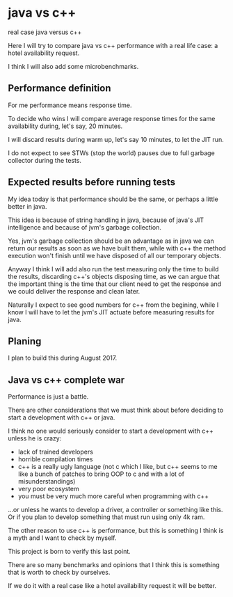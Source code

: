 # java vs c++
real case java versus c++

Here I will try to compare java vs c++ performance with a real life case: a hotel availability request.

I think I will also add some microbenchmarks.

## Performance definition

For me performance means response time.

To decide who wins I will compare average response times for the same availability during, let's say, 20 minutes.

I will discard results during warm up, let's say 10 minutes, to let the JIT run.

I do not expect to see STWs (stop the world) pauses due to full garbage collector during the tests.


## Expected results before running tests

My idea today is that performance should be the same, or perhaps a little better in java.

This idea is because of string handling in java, because of java's JIT intelligence and because of jvm's garbage collection.

Yes, jvm's garbage collection should be an advantage as in java we can return our results as soon as we have built them, while with c++ the method execution won't finish until we have disposed of all our temporary objects. 

Anyway I think I will add also run the test measuring only the time to build the results, discarding c++'s objects disposing time, as we can argue that the important thing is the time that our client need to get the response and we could deliver the response and clean later. 

Naturally I expect to see good numbers for c++ from the begining, while I know I will have to let the jvm's JIT actuate before measuring results for java.


## Planing

I plan to build this during August 2017.


## Java vs c++ complete war

Performance is just a battle.

There are other considerations that we must think about before deciding to start a development with c++ or java.

I think no one would seriously consider to start a development with c++ unless he is crazy: 

- lack of trained developers
- horrible compilation times
- c++ is a really ugly language (not c which I like, but c++ seems to me like a bunch of patches to bring OOP to c and with a lot of misunderstandings)
- very poor ecosystem
- you must be very much more careful when programming with c++

...or unless he wants to develop a driver, a controller or something like this. Or if you plan to develop something that must run using only 4k ram.

The other reason to use c++ is performance, but this is something I think is a myth and I want to check by myself.

This project is born to verify this last point.

There are so many benchmarks and opinions that I think this is something that is worth to check by ourselves.

If we do it with a real case like a hotel availability request it will be better.




